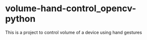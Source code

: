 # volume-hand-control_opencv-python
This is a project to control volume of a device using hand gestures
